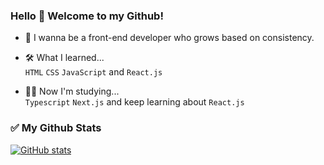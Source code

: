 ### Hello 👋 Welcome to my Github!

- 🌈 I wanna be a front-end developer who grows based on consistency.

- 🛠 What I learned...
<br />`HTML` `CSS` `JavaScript` and `React.js`

- 👩‍💻 Now I'm studying...
<br />`Typescript` `Next.js` and keep learning about `React.js`

### ✅ My Github Stats
[![GitHub stats](https://github-readme-stats.vercel.app/api?username=hheeseung)](https://github.com/hheeseung/github-readme-stats)
